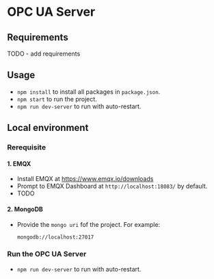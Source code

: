 # OPC UA Server

## Requirements
TODO - add requirements

## Usage
- `npm install` to install all packages in `package.json`.
- `npm start` to run the project.
- `npm run dev-server` to run with auto-restart.

## Local environment

### Rerequisite

#### 1. EMQX
- Install EMQX at https://www.emqx.io/downloads
- Prompt to EMQX Dashboard at `http://localhost:18083/` by default.
- TODO

#### 2. MongoDB
- Provide the `mongo uri` fof the project. For example:
    ```shell
    mongodb://localhost:27017
    ```

### Run the OPC UA Server
- `npm run dev-server` to run with auto-restart.